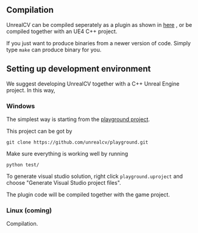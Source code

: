 ## Compilation
UnrealCV can be compiled seperately as a plugin as shown in [here](plugin.md#compilation)
, or be compiled together with an UE4 C++ project.

If you just want to produce binaries from a newer version of code. Simply type `make` can produce binary for you.

## Setting up development environment
We suggest developing UnrealCV together with a C++ Unreal Engine project. In this way,


### Windows

The simplest way is starting from the [playground project](https://github.com/unrealcv/playground).

This project can be got by
```
git clone https://github.com/unrealcv/playground.git
```

Make sure everything is working well by running
```
python test/
```

To generate visual studio solution, right click `playground.uproject` and choose "Generate Visual Studio project files".

The plugin code will be compiled together with the game project.

### Linux (coming)

Compilation.
